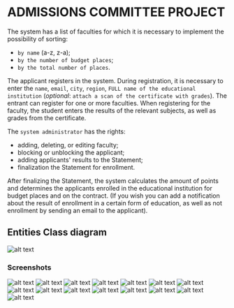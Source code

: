 # ADMISSIONS COMMITTEE PROJECT

The system has a list of faculties for which it is necessary to implement the possibility of sorting:
* `by name` (a-z, z-a);
* `by the number of budget places`;
* `by the total number of places`.

The applicant registers in the system. During registration, it is necessary to enter the `name`, `email`, `city`, 
`region`, `FULL name of the educational institution` (*optional*: `attach a scan of the certificate with grades`). 
The entrant can register for one or more faculties. When registering for the faculty, the student enters 
the results of the relevant subjects, as well as grades from the certificate.

The `system administrator` has the rights:
* adding, deleting, or editing faculty;
* blocking or unblocking the applicant;
* adding applicants' results to the Statement;
* finalization the Statement for enrollment.

After finalizing the Statement, the system calculates the amount of points and determines the applicants 
enrolled in the educational institution for budget places and on the contract. (If you wish you can add a 
notification about the result of enrollment in a certain form of education, as well as not enrollment by 
sending an email to the applicant).


## Entities Class diagram
![alt text](DB_schema.png "DB Scheme")

### Screenshots
![alt text](screenshots/admin-applicants.png "Manege Users Page")
![alt text](screenshots/admin-create-faculty.png "Create Faculty Page")
![alt text](screenshots/admin-enrollment.png "Enrollment Page")
![alt text](screenshots/admin-faculty.png "Manage Faculty Page")
![alt text](screenshots/admin-statement-sort.png "Statement Page")
![alt text](screenshots/error.png "Error Page")
![alt text](screenshots/index_en.png "Index EN Page")
![alt text](screenshots/index.png "Index Page")
![alt text](screenshots/login.png "Login Page")
![alt text](screenshots/register.png "Register Page")
![alt text](screenshots/user-index.png "User Index Page")
![alt text](screenshots/user-info_1.png "User Info Page")
![alt text](screenshots/user-info_2.png "Usr Info Page")
![alt text](screenshots/user-input.png "User Input Page")
![alt text](screenshots/user-reg.png "User Registration Page")